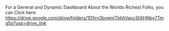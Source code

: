 
For a General and Dynamic Dashboard About the Worlds Richest Folks, you can Click here: https://drive.google.com/drive/folders/1D5rn3bvwniTbhIjVaocStXHNby7Tmg5o?usp=drive_link
